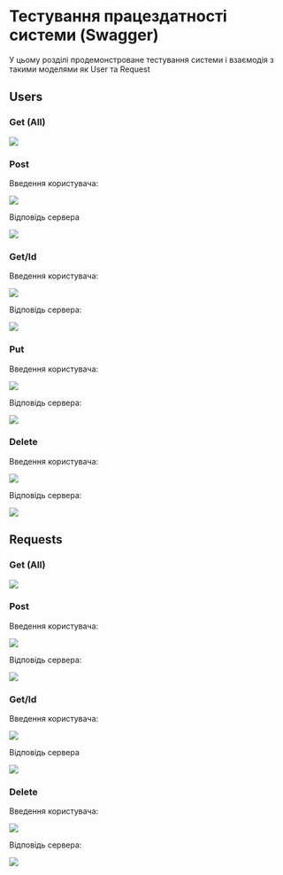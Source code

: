 # Тестування працездатності системи (Swagger)

У цьому розділі продемонстроване тестування системи і взаємодія з такими моделями як User та Request


## Users

### Get (All)
<p>
   <image src="https://github.com/stasyan04/IM-22_lab_and_course_works/blob/master/photo/1.jpg">
</p>

### Post
Введення користувача:
<p>
    <image src="https://github.com/stasyan04/IM-22_lab_and_course_works/blob/master/photo/2.jpg">
</p>
Відповідь сервера
<p>
    <image src="https://github.com/stasyan04/IM-22_lab_and_course_works/blob/master/photo/3.jpg">
</p>

### Get/Id
Введення користувача:
<p>
    <image src="https://github.com/stasyan04/IM-22_lab_and_course_works/blob/master/photo/4.jpg">
</p>
Відповідь сервера:
<p>
    <image src="https://github.com/stasyan04/IM-22_lab_and_course_works/blob/master/photo/5.jpg">
</p>

### Put
Введення користувача:
<p>
   <image src="https://github.com/stasyan04/IM-22_lab_and_course_works/blob/master/photo/6.jpg">
</p>
Відповідь сервера:
<p>
    <image src="https://github.com/stasyan04/IM-22_lab_and_course_works/blob/master/photo/7.jpg">
</p>

### Delete
Введення користувача:
<p>
   <image src="https://github.com/stasyan04/IM-22_lab_and_course_works/blob/master/photo/8.jpg">
</p>
Відповідь сервера:
<p>
    <image src="https://github.com/stasyan04/IM-22_lab_and_course_works/blob/master/photo/9.jpg">
</p>

## Requests

### Get (All)
<p>
    <image src="https://github.com/stasyan04/IM-22_lab_and_course_works/blob/master/photo/10.png">
</p>

### Post
Введення користувача:
<p>
    <image src="https://github.com/stasyan04/IM-22_lab_and_course_works/blob/master/photo/11.jpg">
</p>
Відповідь сервера:
<p>
  <image src="https://github.com/stasyan04/IM-22_lab_and_course_works/blob/master/photo/12.jpg">
</p>

### Get/Id
Введення користувача:
<p>
    <image src="https://github.com/stasyan04/IM-22_lab_and_course_works/blob/master/photo/13.jpg">
</p>
Відповідь сервера
<p>
    <image src="https://github.com/stasyan04/IM-22_lab_and_course_works/blob/master/photo/14.jpg">
</p>

### Delete
Введення користувача:
<p>
    <image src="https://github.com/stasyan04/IM-22_lab_and_course_works/blob/master/photo/15.jpg">
</p>
Відповідь сервера:
<p>
    <image src="https://github.com/stasyan04/IM-22_lab_and_course_works/blob/master/photo/16.png">
</p>
